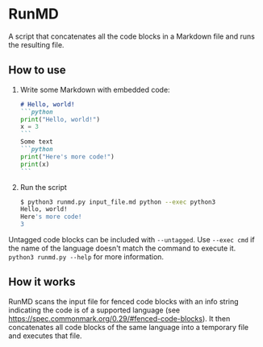 # RunMD

A script that concatenates all the code blocks in a Markdown file and
runs the resulting file.

## How to use

1. Write some Markdown with embedded code:
   ````markdown
   # Hello, world!
   ```python
   print("Hello, world!")
   x = 3
   ```
   Some text
   ```python
   print("Here's more code!")
   print(x)
   ```
   ````
2. Run the script
   ```bash
   $ python3 runmd.py input_file.md python --exec python3
   Hello, world!
   Here's more code!
   3
   ```

Untagged code blocks can be included with `--untagged`. Use `--exec
cmd` if the name of the language doesn't match the command to execute
it. `python3 runmd.py --help` for more information.

## How it works

RunMD scans the input file for fenced code blocks with an info string
indicating the code is of a supported language (see
https://spec.commonmark.org/0.29/#fenced-code-blocks). It then
concatenates all code blocks of the same language into a temporary
file and executes that file.
